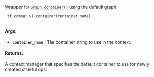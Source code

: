 Wrapper for [ `Graph.container()` ](/api_docs/python/tf/Graph#container) using the default graph.



```
 tf.compat.v1.container(container_name)
 
```



#### Args:

- **`container_name`** : The container string to use in the context.



#### Returns:
A context manager that specifies the default container to use for newly
created stateful ops.

